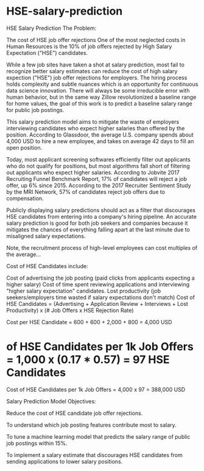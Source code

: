 # HSE-salary-prediction
HSE Salary Prediction
The Problem:

The cost of HSE job offer rejections
One of the most neglected costs in Human Resources is the 10% of job offers rejected by High Salary Expectation ("HSE") candidates.

While a few job sites have taken a shot at salary prediction, most fail to recognize better salary estimates can reduce the cost of high salary expection ("HSE") job offer rejections for employers. The hiring process holds complexity and subtle nuances which is an opportunity for continuous data science innovation. There will always be some irreducible error with human behavior, but in the same way Zillow revolutionized a baseline range for home values, the goal of this work is to predict a baseline salary range for public job postings.

This salary prediction model aims to mitigate the waste of employers interviewing candidates who expect higher salaries than offered by the position. According to Glassdoor, the average U.S. company spends about 4,000 USD to hire a new employee, and takes on average 42 days to fill an open position.

Today, most applicant screening softwares efficiently filter out applicants who do not qualify for positions, but most algorithms fall short of filtering out applicants who expect higher salaries. According to Jobvite 2017 Recruiting Funnel Benchmark Report, 17% of candidates will reject a job offer, up 6% since 2015. According to the 2017 Recruiter Sentiment Study by the MRI Network, 57% of candidates reject job offers due to compensation.

Publicly displaying salary predictions should act as a filter that discourages HSE candidates from entering into a company's hiring pipeline. An accurate salary prediction is good for both job seekers and companies because it mitigates the chances of everything falling apart at the last minute due to misaligned salary expectations.

Note, the recruitment process of high-level employees can cost multiples of the average...

Cost of HSE Candidates include:

Cost of advertising the job posting (paid clicks from applicants expecting a higher salary)
Cost of time spent reviewing applications and interviewing "higher salary expectation" candidates.
Lost productivity (job seekers/employers time wasted if salary expectations don't match)
Cost of HSE Candidates = (Advertising + Application Review + Interviews + Lost Productivity) x (# Job Offers x HSE Rejection Rate)

Cost per HSE Candidate = 600 + 600 + 2,000 + 800 = 4,000 USD

# of HSE Candidates per 1k Job Offers = 1,000 x (0.17 * 0.57) = 97 HSE Candidates

Cost of HSE Candidates per 1k Job Offers = 4,000 x 97 = 388,000 USD

Salary Prediction Model Objectives:

Reduce the cost of HSE candidate job offer rejections.

To understand which job posting features contribute most to salary.

To tune a machine learning model that predicts the salary range of public job postings within 15%.

To implement a salary estimate that discourages HSE candidates from sending applications to lower salary positions.

